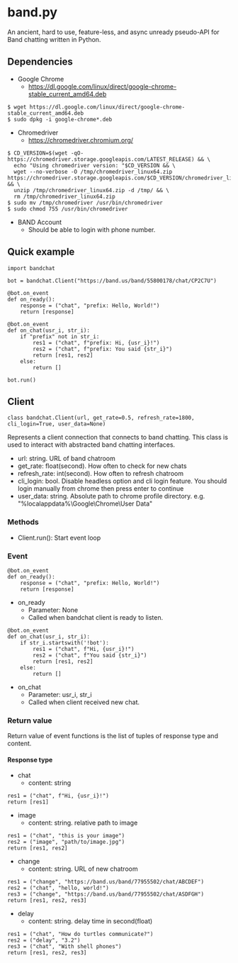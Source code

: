 band.py
=======
An ancient, hard to use, feature-less, and async unready pseudo-API for Band chatting written in Python.


Dependencies
------------
* Google Chrome
  * https://dl.google.com/linux/direct/google-chrome-stable_current_amd64.deb
```
$ wget https://dl.google.com/linux/direct/google-chrome-stable_current_amd64.deb
$ sudo dpkg -i google-chrome*.deb
```

* Chromedriver
  * https://chromedriver.chromium.org/
```
$ CD_VERSION=$(wget -qO- https://chromedriver.storage.googleapis.com/LATEST_RELEASE) && \
  echo "Using chromedriver version: "$CD_VERSION && \
  wget --no-verbose -O /tmp/chromedriver_linux64.zip https://chromedriver.storage.googleapis.com/$CD_VERSION/chromedriver_linux64.zip && \
  unzip /tmp/chromedriver_linux64.zip -d /tmp/ && \
  rm /tmp/chromedriver_linux64.zip
$ sudo mv /tmp/chromedriver /usr/bin/chromedriver
$ sudo chmod 755 /usr/bin/chromedriver
```

* BAND Account
  * Should be able to login with phone number.


Quick example
-------------
```
import bandchat

bot = bandchat.Client("https://band.us/band/55800178/chat/CP2C7U")

@bot.on_event
def on_ready():
    response = ("chat", "prefix: Hello, World!")
    return [response]

@bot.on_event
def on_chat(usr_i, str_i):
    if "prefix" not in str_i:
        res1 = ("chat", f"prefix: Hi, {usr_i}!")
        res2 = ("chat", f"prefix: You said {str_i}")
        return [res1, res2]
    else:
        return []

bot.run()
```

## Client
```
class bandchat.Client(url, get_rate=0.5, refresh_rate=1800, cli_login=True, user_data=None)
```
Represents a client connection that connects to band chatting. This class is used to interact with abstracted band chatting interfaces.

* url: string. URL of band chatroom
* get_rate: float(second). How often to check for new chats
* refresh_rate: int(second). How often to refresh chatroom
* cli_login: bool. Disable headless option and cli login feature. You should login manually from chrome then press enter to continue
* user_data: string. Absolute path to chrome profile directory. e.g. "%localappdata%\\Google\\Chrome\\User Data"

### Methods
* Client.run(): Start event loop

### Event
```
@bot.on_event
def on_ready():
    response = ("chat", "prefix: Hello, World!")
    return [response]
```
* on_ready
  * Parameter: None
  * Called when bandchat client is ready to listen.

```
@bot.on_event
def on_chat(usr_i, str_i):
    if str_i.startswith('!bot'):
        res1 = ("chat", f"Hi, {usr_i}!")
        res2 = ("chat", f"You said {str_i}")
        return [res1, res2]
    else:
        return []
```
* on_chat
  * Parameter: usr_i, str_i
  * Called when client received new chat.

### Return value
Return value of event functions is the list of tuples of response type and content.

#### Response type
* chat
  * content: string
```
res1 = ("chat", f"Hi, {usr_i}!")
return [res1]
```
* image
  * content: string. relative path to image
```
res1 = ("chat", "this is your image")
res2 = ("image", "path/to/image.jpg")
return [res1, res2]
```
* change
  * content: string. URL of new chatroom
```
res1 = ("change", "https://band.us/band/77955502/chat/ABCDEF")
res2 = ("chat", "hello, world!")
res3 = ("change", "https://band.us/band/77955502/chat/ASDFGH")
return [res1, res2, res3]
```
* delay
  * content: string. delay time in second(float)
```
res1 = ("chat", "How do turtles communicate?")
res2 = ("delay", "3.2")
res3 = ("chat", "With shell phones")
return [res1, res2, res3]
```